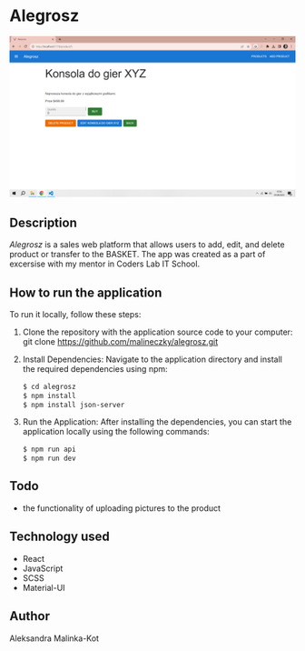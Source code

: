 # Alegrosz

![](/screenshot.png)

## Description

_Alegrosz_ is a sales web platform that allows users to add, edit, and delete product or transfer to the BASKET. The app was created as a part of excersise with my mentor in Coders Lab IT School. 

## How to run the application

To run it locally, follow these steps:

1. Clone the repository with the application source code to your computer:
   git clone https://github.com/malineczky/alegrosz.git

1. Install Dependencies: Navigate to the application directory and install the required dependencies using npm:

    ```
    $ cd alegrosz
    $ npm install
    $ npm install json-server
    ```

1. Run the Application: After installing the dependencies, you can start the application locally using the following commands:
    ```
    $ npm run api
    $ npm run dev
    ```

## Todo

-   the functionality of uploading pictures to the product

## Technology used

-   React
-   JavaScript
-   SCSS
-   Material-UI

## Author

Aleksandra Malinka-Kot
